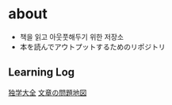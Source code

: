 # about

- 책을 읽고 아웃풋해두기 위한 저장소
- 本を読んでアウトプットするためのリポジトリ

## Learning Log

[独学大全](独学大全/0_list.md#%E7%8B%AC%E5%AD%A6%E5%A4%A7%E5%85%A8)
[文章の問題地図](文章の問題地図/list.md)
